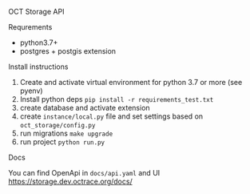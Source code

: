 OCT Storage API

Requrements
- python3.7+
- postgres + postgis extension


Install instructions

1. Create and activate virtual environment for python 3.7 or more (see pyenv)
2. Install python deps `pip install -r requirements_test.txt`
3. create database and activate extension
4. create `instance/local.py` file and set settings based on `oct_storage/config.py`
5. run migrations `make upgrade`
6. run project `python run.py`


Docs

You can find OpenApi in `docs/api.yaml` and UI https://storage.dev.octrace.org/docs/
